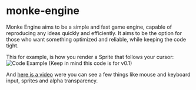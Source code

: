 # monke-engine
Monke Engine aims to be a simple and fast game engine, capable of reproducing any ideas quickly and efficiently.
It aims to be the option for those who want something optimized and reliable, while keeping the code tight.

This for example, is how you render a Sprite that follows your cursor:
![Code Example](https://imgur.com/Fzqyw7I.png "Code Example")
(Keep in mind this code is for v0.1)

And [here is a video](https://youtu.be/A6KFYkGvCeQ) were you can see a few things like mouse and keyboard input, sprites and alpha transparency.
